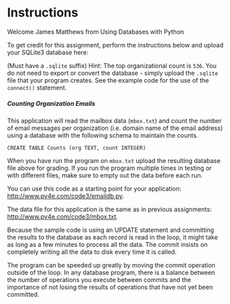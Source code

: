 # Instructions
Welcome James Matthews from Using Databases with Python

To get credit for this assignment, perform the instructions below and upload your SQLite3 database here:

(Must have a `.sqlite` suffix)
Hint: The top organizational count is `536`.
You do not need to export or convert the database - simply upload the `.sqlite` file that your program creates. See the example code for the use of the `connect()` statement.

##### Counting Organization Emails
This application will read the mailbox data (`mbox.txt`) and count the number of email messages per organization (i.e. domain name of the email address) using a database with the following schema to maintain the counts.

```
CREATE TABLE Counts (org TEXT, count INTEGER)
```

When you have run the program on `mbox.txt` upload the resulting database file above for grading.
If you run the program multiple times in testing or with different files, make sure to empty out the data before each run.

You can use this code as a starting point for your application: http://www.py4e.com/code3/emaildb.py.

The data file for this application is the same as in previous assignments: http://www.py4e.com/code3/mbox.txt.

Because the sample code is using an UPDATE statement and committing the results to the database as each record is read in the loop, it might take as long as a few minutes to process all the data. The commit insists on completely writing all the data to disk every time it is called.

The program can be speeded up greatly by moving the commit operation outside of the loop. In any database program, there is a balance between the number of operations you execute between commits and the importance of not losing the results of operations that have not yet been committed.
